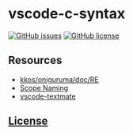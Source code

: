 # vscode-c-syntax 
[![GitHub issues](https://img.shields.io/github/issues/dunstontc/vscode-c-syntax.svg)](https://github.com/dunstontc/vscode-c-syntax/issues)
[![GitHub license](https://img.shields.io/badge/license-MIT-blue.svg)](https://github.com/dunstontc/vscode-c-syntax/blob/master/LICENSE) 


## Resources
- [kkos/oniguruma/doc/RE](https://github.com/kkos/oniguruma/blob/master/doc/RE)
- [Scope Naming](https://www.sublimetext.com/docs/3/scope_naming.html)
- [vscode-textmate](https://github.com/Microsoft/vscode-textmate)

## [License](https://github.com/dunstontc/vscode-c-syntax/blob/master/LICENSE)

